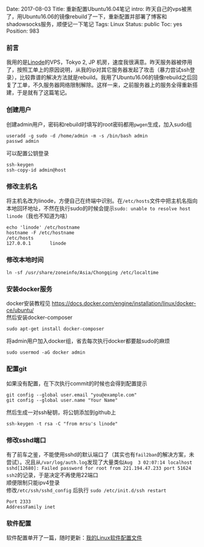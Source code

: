 Date: 2017-08-03
Title: 重新配置Ubuntu16.04笔记
intro: 昨天自己的vps被黑了，用Ubuntu16.06的镜像rebuild了一下，重新配置并部署了博客和shadowsocks服务，顺便记一下笔记
Tags: Linux
Status: public
Toc: yes
Position: 983

### 前言
我用的是<a href="https://www.linode.com/" target="_blank">Linode</a>的VPS，Tokyo 2, JP 机房，速度我很满意。昨天服务器被停用了，按照工单上的原因说明，从我的ip对其它服务器发起了攻击（暴力尝试ssh登录），比较靠谱的解决方法就是rebuild。我用了Ubuntu16.06的镜像rebuild之后回复了工单，不久服务器网络限制解除。这样一来，之前服务器上的服务全得重新搭建，于是就有了这篇笔记。

### 创建用户
创建admin用户，密码和rebuild时填写的root密码都用```pwgen```生成，加入sudo组
```
useradd -g sudo -d /home/admin -m -s /bin/bash admin
passwd admin
```
可以配置公钥登录
```
ssh-keygen
ssh-copy-id admin@host
```

### 修改主机名
将主机名改为linode，方便自己在终端中识别。在```/etc/hosts```文件中把主机名指向本地回环地址，不然在执行sudo的时候会提示```sudo: unable to resolve host linode```（我也不知道为啥）
```
echo 'linode' /etc/hostname
hostname -F /etc/hostname
/etc/hosts
127.0.0.1       linode
```

### 修改本地时间
```
ln -sf /usr/share/zoneinfo/Asia/Chongqing /etc/localtime
```

### 安装docker服务
docker安装教程见 <a href="https://docs.docker.com/engine/installation/linux/docker-ce/ubuntu/" target="_blank">https://docs.docker.com/engine/installation/linux/docker-ce/ubuntu/</a>    
然后安装docker-composer
```
sudo apt-get install docker-composer
```
将admin用户加入docker组，省去每次执行docker都要敲sudo的麻烦
```
sudo usermod -aG docker admin
```

### 配置git
如果没有配置，在下次执行commit的时候也会得到配置提示
```
git config --global user.email "you@example.com"
git config --global user.name "Your Name"
```
然后生成一对ssh秘钥，将公钥添加到github上
```
ssh-keygen -t rsa -C "from mrsu's linode"
```

### 修改sshd端口
有了前车之鉴，不能使用sshd的默认端口了（其实也有```fail2ban```的解决方案，未尝试）。况且从```/var/log/auth.log```发现了大量类似```Aug  3 02:07:14 localhost sshd[12680]: Failed password for root from 221.194.47.233 port 51624 ssh2```的记录，于是决定不再使用22端口  
顺便限制只能ipv4登录  
修改```/etc/ssh/sshd_config``` 后执行 ```sudo /etc/init.d/ssh restart```
```
Port 2333
AddressFamily inet
```

### 软件配置
软件配置单开了一篇，随时更新：[我的Linux软件配置文件](/post/configfile)
